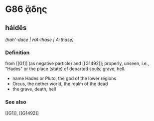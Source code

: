 # G86 ᾅδης

## háidēs

_(hah'-dace | HA-thase | A-thase)_

### Definition

from [[G1]] (as negative particle) and [[G1492]]; properly, unseen, i.e., "Hades" or the place (state) of departed souls; grave, hell.

- name Hades or Pluto, the god of the lower regions
- Orcus, the nether world, the realm of the dead
- the grave, death, hell

### See also

[[G1]], [[G1492]]

